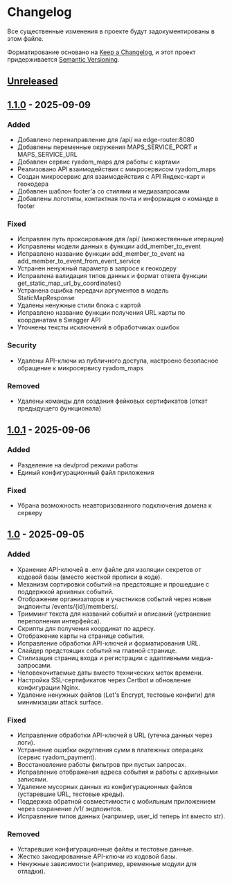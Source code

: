 # Changelog

Все существенные изменения в проекте будут задокументированы в этом файле.

Форматирование основано на [Keep a Changelog](https://keepachangelog.com/ru/1.1.0/),
и этот проект придерживается [Semantic Versioning](https://semver.org).

## [Unreleased]

## [1.1.0] - 2025-09-09

### Added

- Добавлено перенаправление для /api/ на edge-router:8080
- Добавлены переменные окружения MAPS_SERVICE_PORT и MAPS_SERVICE_URL
- Добавлен сервис ryadom_maps для работы с картами
- Реализовано API взаимодействия с микросервисом ryadom_maps
- Создан микросервис для взаимодействия с API Яндекс-карт и геокодера
- Добавлен шаблон footer'а со стилями и медиазапросами
- Добавлены логотипы, контактная почта и информация о команде в footer
 
### Fixed

- Исправлен путь проксирования для /api/ (множественные итерации)
- Исправлены модели данных в функции add_member_to_event
- Исправлено название функции add_member_to_event на add_member_to_event_from_event_service
- Устранен ненужный параметр в запросе к геокодеру
- Исправлена валидация типов данных и формат ответа функции get_static_map_url_by_coordinates()
- Устранена ошибка передачи аргументов в модель StaticMapResponse
- Удалены ненужные стили блока с картой
- Исправлено название функции получения URL карты по координатам в Swagger API
- Уточнены тексты исключений в обработчиках ошибок

### Security

- Удалены API-ключи из публичного доступа, настроено безопасное обращение к микросервису ryadom_maps

### Removed

- Удалены команды для создания фейковых сертификатов (откат предыдущего функционала)

## [1.0.1] - 2025-09-06

### Added

- Разделение на dev/prod режими работы
- Единый конфигурационный файл приложения

### Fixed

- Убрана возможность неавторизованного подключения домена к серверу


## [1.0] - 2025-09-05

### Added

- Хранение API-ключей в .env файле для изоляции секретов от кодовой базы (вместо жесткой прописи в коде).
- Механизм сортировки событий на предстоящие и прошедшие с поддержкой архивных событий.
- Отображение организаторов и участников событий через новые эндпоинты /events/{id}/members/.
- Тримминг текста для названий событий и описаний (устранение переполнения интерфейса).
- Скрипты для получения координат по адресу.
- Отображение карты на странице события.
- Исправление обработки API-ключей и форматирования URL.
- Слайдер предстоящих событий на главной странице.
- Стилизация страниц входа и регистрации с адаптивными медиа-запросами.
- Человекочитаемые даты вместо технических меток времени.
- Настройка SSL-сертификатов через Certbot и обновление конфигурации Nginx.
- Удаление ненужных файлов (Let's Encrypt, тестовые конфиги) для минимизации attack surface.

### Fixed

- Исправление обработки API-ключей в URL (утечка данных через логи).
- Устранение ошибки округления сумм в платежных операциях (сервис ryadom_payment).
- Восстановление работы фильтров при пустых запросах.
- Исправление отображения адреса события и работы с архивными записями.
- Удаление мусорных данных из конфигурационных файлов (устаревшие URL, тестовые креды).
- Поддержка обратной совместимости с мобильным приложением через сохранение /v1/ эндпоинтов.
- Исправление типов данных (например, user_id теперь int вместо str).

### Removed

- Устаревшие конфигурационные файлы и тестовые данные.
- Жестко закодированные API-ключи из кодовой базы.
- Ненужные зависимости (например, временные модули для отладки).

[unreleased]: https://github.com/NikitaKolotushkin/ryadom/compare/v1.1.0...HEAD
[1.1.0]: https://github.com/NikitaKolotushkin/ryadom/compare/v1.0.1...v1.1.0
[1.0.1]: https://github.com/NikitaKolotushkin/ryadom/compare/v1.0...v1.0.1
[1.0]: https://github.com/NikitaKolotushkin/ryadom/releases/tag/v1.0